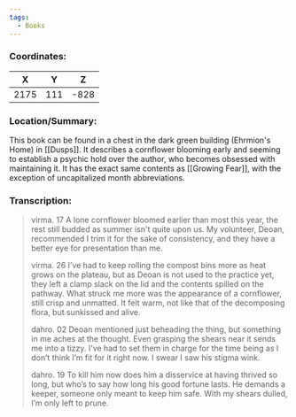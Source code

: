 ```yaml
---
tags:
  - Books
---
```


### Coordinates:
| **X** | **Y**| **Z** |
|:-----:|:----:|:-----:|
|2175  |111   |-828  |

### Location/Summary:
This book can be found in a chest in the dark green building (Ehrmion's Home) in [[Dusps]]. It describes a cornflower blooming early and seeming to establish a psychic hold over the author, who becomes obsessed with maintaining it. It has the exact same contents as [[Growing Fear]], with the exception of uncapitalized month abbreviations.

### Transcription:
> virma. 17
> A lone cornflower bloomed earlier than most this year, the rest still budded as summer isn't quite upon us. My volunteer, Deoan, recommended I trim it for the sake of consistency, and they have a better eye for presentation than me.
>
> virma. 26
> I’ve had to keep rolling the compost bins more as heat grows on the plateau, but as Deoan is not used to the practice yet, they left a clamp slack on the lid and the contents spilled on the pathway. What struck me more was the appearance of a cornflower, still crisp and unmatted. It felt warm, not like that of the decomposing flora, but sunkissed and alive.
>
> dahro. 02
> Deoan mentioned just beheading the thing, but something in me aches at the thought. Even grasping the shears near it sends me into a tizzy. I’ve had to set them in charge for the time being as I don’t think I’m fit for it right now. I swear I saw his stigma wink.
>
> dahro. 19
> To kill him now does him a disservice at having thrived so long, but who’s to say how long his good fortune lasts. He demands a keeper, someone only meant to keep him safe. With my shears dulled, I’m only left to prune.
